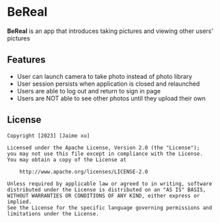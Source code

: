 # BeReal

**BeReal** is an app that introduces taking pictures and viewing other users' pictures

## Features

- User can launch camera to take photo instead of photo library
- User session persists when application is closed and relaunched
- Users are able to log out and return to sign in page
- Users are NOT able to see other photos until they upload their own	

## License

    Copyright [2023] [Jaime xu]

    Licensed under the Apache License, Version 2.0 (the "License");
    you may not use this file except in compliance with the License.
    You may obtain a copy of the License at

        http://www.apache.org/licenses/LICENSE-2.0

    Unless required by applicable law or agreed to in writing, software
    distributed under the License is distributed on an "AS IS" BASIS,
    WITHOUT WARRANTIES OR CONDITIONS OF ANY KIND, either express or implied.
    See the License for the specific language governing permissions and
    limitations under the License.

